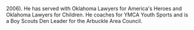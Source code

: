 ﻿---
fname: 'Carson'
lname: 'Brooks'
id: 1129
published: false
layout: judge-bio
---
2006). He has served with Oklahoma Lawyers for America's Heroes
and Oklahoma Lawyers for Children. He coaches for YMCA Youth Sports and
is a Boy Scouts Den Leader for the Arbuckle Area Council.
